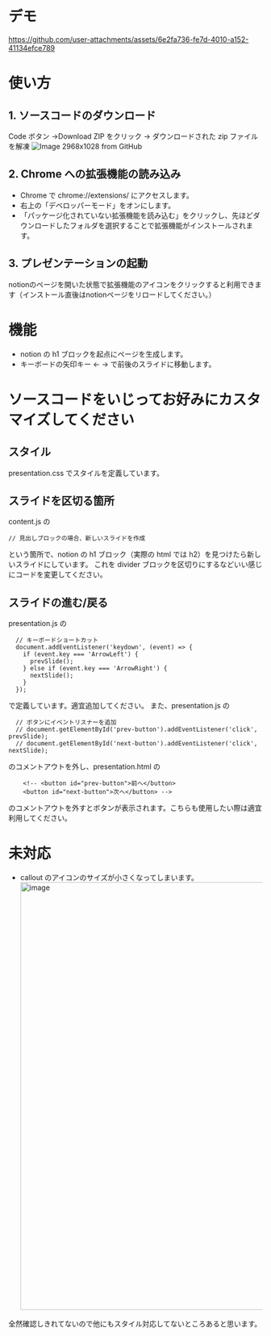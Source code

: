 # デモ


https://github.com/user-attachments/assets/6e2fa736-fe7d-4010-a152-41134efce789






# 使い方
## 1. ソースコードのダウンロード

Code ボタン →Download ZIP をクリック → ダウンロードされた zip ファイルを解凍
![Image 2968x1028 from GitHub](https://github.com/user-attachments/assets/a5ffb0d8-0fca-4a17-a74c-3e7a74164f35)


## 2. Chrome への拡張機能の読み込み

- Chrome で chrome://extensions/ にアクセスします。
- 右上の「デベロッパーモード」をオンにします。
- 「パッケージ化されていない拡張機能を読み込む」をクリックし、先ほどダウンロードしたフォルダを選択することで拡張機能がインストールされます。

## 3. プレゼンテーションの起動
notionのページを開いた状態で拡張機能のアイコンをクリックすると利用できます（インストール直後はnotionページをリロードしてください。）

# 機能

- notion の h1 ブロックを起点にページを生成します。
- キーボードの矢印キー ← → で前後のスライドに移動します。

# ソースコードをいじってお好みにカスタマイズしてください

## スタイル

presentation.css でスタイルを定義しています。

## スライドを区切る箇所

content.js の

```
// 見出しブロックの場合、新しいスライドを作成
```

という箇所で、notion の h1 ブロック（実際の html では h2）を見つけたら新しいスライドにしています。
これを divider ブロックを区切りにするなどいい感じにコードを変更してください。

## スライドの進む/戻る

presentation.js の

```
  // キーボードショートカット
  document.addEventListener('keydown', (event) => {
    if (event.key === 'ArrowLeft') {
      prevSlide();
    } else if (event.key === 'ArrowRight') {
      nextSlide();
    }
  });
```

で定義しています。適宜追加してください。
また、presentation.js の

```
  // ボタンにイベントリスナーを追加
  // document.getElementById('prev-button').addEventListener('click', prevSlide);
  // document.getElementById('next-button').addEventListener('click', nextSlide);
```

のコメントアウトを外し、presentation.html の

```
    <!-- <button id="prev-button">前へ</button>
    <button id="next-button">次へ</button> -->
```

のコメントアウトを外すとボタンが表示されます。こちらも使用したい際は適宜利用してください。

# 未対応

- callout のアイコンのサイズが小さくなってしまいます。
  <img width="848" alt="image" src="https://github.com/user-attachments/assets/8bd92e11-6c20-4c07-a535-7f9055c915eb">

全然確認しきれてないので他にもスタイル対応してないところあると思います。

